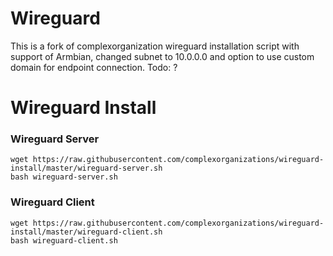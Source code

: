 # Wireguard
This is a fork of complexorganization wireguard installation script with support of Armbian, changed subnet to 10.0.0.0 and option to use custom domain for endpoint connection. Todo: ?
# Wireguard Install

### Wireguard Server
```
wget https://raw.githubusercontent.com/complexorganizations/wireguard-install/master/wireguard-server.sh
bash wireguard-server.sh
```
### Wireguard Client
```
wget https://raw.githubusercontent.com/complexorganizations/wireguard-install/master/wireguard-client.sh
bash wireguard-client.sh
```
